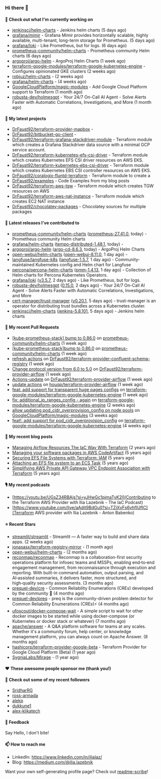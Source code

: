 ### Hi there 👋

#### 👷 Check out what I'm currently working on

- [jenkinsci/helm-charts](https://github.com/jenkinsci/helm-charts) - Jenkins helm charts (5 days ago)
- [grafana/mimir](https://github.com/grafana/mimir) - Grafana Mimir provides horizontally scalable, highly available, multi-tenant, long-term storage for Prometheus. (5 days ago)
- [grafana/loki](https://github.com/grafana/loki) - Like Prometheus, but for logs. (6 days ago)
- [prometheus-community/helm-charts](https://github.com/prometheus-community/helm-charts) - Prometheus community Helm charts (6 days ago)
- [argoproj/argo-helm](https://github.com/argoproj/argo-helm) - ArgoProj Helm Charts (1 week ago)
- [terraform-google-modules/terraform-google-kubernetes-engine](https://github.com/terraform-google-modules/terraform-google-kubernetes-engine) - Configures opinionated GKE clusters (2 weeks ago)
- [robjuz/helm-charts](https://github.com/robjuz/helm-charts) -  (2 weeks ago)
- [grafana/helm-charts](https://github.com/grafana/helm-charts) -  (4 weeks ago)
- [GoogleCloudPlatform/magic-modules](https://github.com/GoogleCloudPlatform/magic-modules) - Add Google Cloud Platform support to Terraform (1 month ago)
- [robusta-dev/holmesgpt](https://github.com/robusta-dev/holmesgpt) - Your 24/7 On-Call AI Agent - Solve Alerts Faster with Automatic Correlations, Investigations, and More (1 month ago)

#### 🌱 My latest projects

- [DrFaust92/terraform-provider-mapbox](https://github.com/DrFaust92/terraform-provider-mapbox) - 
- [DrFaust92/bitbucket-go-client](https://github.com/DrFaust92/bitbucket-go-client) - 
- [DrFaust92/terraform-grafana-stackdriver-module](https://github.com/DrFaust92/terraform-grafana-stackdriver-module) - Terraform module which creates a Grafana Stackdriver data source with a minimal GCP service account.
- [DrFaust92/terraform-kubernetes-efs-csi-driver](https://github.com/DrFaust92/terraform-kubernetes-efs-csi-driver) - Terraform module which creates Kubernetes EFS CSI driver resources on AWS EKS.
- [DrFaust92/terraform-kubernetes-ebs-csi-driver](https://github.com/DrFaust92/terraform-kubernetes-ebs-csi-driver) - Terraform module which creates Kubernetes EBS CSI controller resources on AWS EKS.
- [DrFaust92/coralogix-fluntd-terraform](https://github.com/DrFaust92/coralogix-fluntd-terraform) - Terraform module to create a 
- [DrFaust92/examples](https://github.com/DrFaust92/examples) - Code Examples from my blog posts
- [DrFaust92/terraform-aws-tgw](https://github.com/DrFaust92/terraform-aws-tgw) - Terraform module which creates TGW resources on AWS
- [DrFaust92/terraform-aws-nat-instance](https://github.com/DrFaust92/terraform-aws-nat-instance) - Terraform module which creates EC2 NAT instance
- [DrFaust92/chocolatey-packages](https://github.com/DrFaust92/chocolatey-packages) - Chocolatey sources for multiple packages

#### 🔭 Latest releases I've contributed to

- [prometheus-community/helm-charts](https://github.com/prometheus-community/helm-charts) ([prometheus-27.41.0](https://github.com/prometheus-community/helm-charts/releases/tag/prometheus-27.41.0), today) - Prometheus community Helm charts
- [grafana/helm-charts](https://github.com/grafana/helm-charts) ([tempo-distributed-1.48.1](https://github.com/grafana/helm-charts/releases/tag/tempo-distributed-1.48.1), today) - 
- [argoproj/argo-helm](https://github.com/argoproj/argo-helm) ([argo-cd-8.6.3](https://github.com/argoproj/argo-helm/releases/tag/argo-cd-8.6.3), today) - ArgoProj Helm Charts
- [open-webui/helm-charts](https://github.com/open-webui/helm-charts) ([open-webui-8.11.0](https://github.com/open-webui/helm-charts/releases/tag/open-webui-8.11.0), 1 day ago) - 
- [langfuse/langfuse-k8s](https://github.com/langfuse/langfuse-k8s) ([langfuse-1.5.7](https://github.com/langfuse/langfuse-k8s/releases/tag/langfuse-1.5.7), 1 day ago) - Community-maintained Kubernetes config and Helm chart for Langfuse
- [percona/percona-helm-charts](https://github.com/percona/percona-helm-charts) ([pmm-1.4.13](https://github.com/percona/percona-helm-charts/releases/tag/pmm-1.4.13), 1 day ago) - Collection of Helm charts for Percona Kubernetes Operators.
- [grafana/loki](https://github.com/grafana/loki) ([v3.5.7](https://github.com/grafana/loki/releases/tag/v3.5.7), 2 days ago) - Like Prometheus, but for logs.
- [robusta-dev/holmesgpt](https://github.com/robusta-dev/holmesgpt) ([0.15.0](https://github.com/robusta-dev/holmesgpt/releases/tag/0.15.0), 2 days ago) - Your 24/7 On-Call AI Agent - Solve Alerts Faster with Automatic Correlations, Investigations, and More
- [cert-manager/trust-manager](https://github.com/cert-manager/trust-manager) ([v0.20.1](https://github.com/cert-manager/trust-manager/releases/tag/v0.20.1), 5 days ago) - trust-manager is an operator for distributing trust bundles across a Kubernetes cluster.
- [jenkinsci/helm-charts](https://github.com/jenkinsci/helm-charts) ([jenkins-5.8.101](https://github.com/jenkinsci/helm-charts/releases/tag/jenkins-5.8.101), 5 days ago) - Jenkins helm charts

#### 🔨 My recent Pull Requests

- [[kube-prometheus-stack] bump to 0.86.0](https://github.com/prometheus-community/helm-charts/pull/6211) on [prometheus-community/helm-charts](https://github.com/prometheus-community/helm-charts) (1 week ago)
- [[kube-prometheus-stack]bump to 0.86.0](https://github.com/prometheus-community/helm-charts/pull/6210) on [prometheus-community/helm-charts](https://github.com/prometheus-community/helm-charts) (1 week ago)
- [refresh actions](https://github.com/DrFaust92/terraform-provider-confluent-schema-registry/pull/1) on [DrFaust92/terraform-provider-confluent-schema-registry](https://github.com/DrFaust92/terraform-provider-confluent-schema-registry) (1 week ago)
- [Change protocol version from 6.0 to 5.0](https://github.com/DrFaust92/terraform-provider-airflow/pull/53) on [DrFaust92/terraform-provider-airflow](https://github.com/DrFaust92/terraform-provider-airflow) (1 week ago)
- [Actions-update](https://github.com/DrFaust92/terraform-provider-airflow/pull/52) on [DrFaust92/terraform-provider-airflow](https://github.com/DrFaust92/terraform-provider-airflow) (1 week ago)
- [update actions](https://github.com/houqp/terraform-provider-airflow/pull/13) on [houqp/terraform-provider-airflow](https://github.com/houqp/terraform-provider-airflow) (1 week ago)
- [feat: add support for transparent huge pages configs](https://github.com/terraform-google-modules/terraform-google-kubernetes-engine/pull/2464) on [terraform-google-modules/terraform-google-kubernetes-engine](https://github.com/terraform-google-modules/terraform-google-kubernetes-engine) (1 week ago)
- [fix: additional_ip_ranges_config - again](https://github.com/terraform-google-modules/terraform-google-kubernetes-engine/pull/2458) on [terraform-google-modules/terraform-google-kubernetes-engine](https://github.com/terraform-google-modules/terraform-google-kubernetes-engine) (2 weeks ago)
- [allow updating pod_cidr_overprovision_config on node pools](https://github.com/GoogleCloudPlatform/magic-modules/pull/15197) on [GoogleCloudPlatform/magic-modules](https://github.com/GoogleCloudPlatform/magic-modules) (3 weeks ago)
- [feat!: add support for pod_cidr_overprovision_config](https://github.com/terraform-google-modules/terraform-google-kubernetes-engine/pull/2452) on [terraform-google-modules/terraform-google-kubernetes-engine](https://github.com/terraform-google-modules/terraform-google-kubernetes-engine) (4 weeks ago)

#### 📜 My recent blog posts

- [Managing Airflow Resources The IaC Way With Terraform](https://engineering.placer.ai/managing-airflow-resources-the-iac-way-with-terraform-ea5b8db573ad?source=rss-cac402f06fa8------2) (2 years ago)
- [Managing your software packages in AWS CodeArtifact](https://medium.com/@ilia.lazebnik/managing-your-software-packages-in-aws-codeartifact-12d00053e243?source=rss-cac402f06fa8------2) (5 years ago)
- [Securing EFS File Systems with Terraform: IAM](https://medium.com/@ilia.lazebnik/securing-efs-file-systems-with-terraform-iam-d2a066c198ab?source=rss-cac402f06fa8------2) (5 years ago)
- [Attaching an EFS file system to an ECS Task](https://medium.com/@ilia.lazebnik/attaching-an-efs-file-system-to-an-ecs-task-7bd15b76a6ef?source=rss-cac402f06fa8------2) (5 years ago)
- [Simplifying AWS Private API Gateway VPC Endpoint Association with Terraform](https://medium.com/@ilia.lazebnik/simplifying-aws-private-api-gateway-vpc-endpoint-association-with-terraform-b379a247afbf?source=rss-cac402f06fa8------2) (5 years ago)

#### 🎙️ My recent podcasts
- [https://youtu.be/UGsZ34RBAjs?si=yJHwGc1pjmaTyK2l](Contributing to the Terraform AWS Provider with Ilia Lazebnik - The IaC Podcast)
- [https://www.youtube.com/live/aAdit9BdGu0?si=TZiXvFs6vhfIUfIC](Terraform AWS provider with Ilia Lazebnik - Anton Babenko)

#### ⭐ Recent Stars

- [streamlit/streamlit](https://github.com/streamlit/streamlit) - Streamlit — A faster way to build and share data apps. (2 weeks ago)
- [jonasasx/terraform-registry-mirror](https://github.com/jonasasx/terraform-registry-mirror) -  (1 month ago)
- [open-webui/helm-charts](https://github.com/open-webui/helm-charts) -  (2 months ago)
- [reconmap/reconmap](https://github.com/reconmap/reconmap) - Reconmap is a collaboration-first security operations platform for infosec teams and MSSPs, enabling end‑to‑end engagement management, from reconnaissance through execution and reporting. With built-in command automation, output parsing, and AI‑assisted summaries, it delivers faster, more structured, and high‑quality security assessments. (3 months ago)
- [prequel-dev/cre](https://github.com/prequel-dev/cre) - Common Reliability Enumerations (CREs) developed by the community 📖 (4 months ago)
- [prequel-dev/preq](https://github.com/prequel-dev/preq) - preq is the community-driven problem detector for Common Reliability Enumerations (CREs)⚡️ (4 months ago)
- [ufoscout/docker-compose-wait](https://github.com/ufoscout/docker-compose-wait) - A simple script to wait for other docker images to be started while using docker-compose (or Kubernetes or docker stack or whatever) (7 months ago)
- [apache/answer](https://github.com/apache/answer) - A Q&amp;A platform software for teams at any scales. Whether it&#39;s a community forum, help center, or knowledge management platform, you can always count on Apache Answer. (8 months ago)
- [hashicorp/terraform-provider-google-beta](https://github.com/hashicorp/terraform-provider-google-beta) - Terraform Provider for Google Cloud Platform (Beta) (1 year ago)
- [SygniaLabs/Mirage](https://github.com/SygniaLabs/Mirage) -  (1 year ago)

#### ❤️ These awesome people sponsor me (thank you!)


#### 👯 Check out some of my recent followers

- [SridharRG](https://github.com/SridharRG)
- [ross-armada](https://github.com/ross-armada)
- [alekp](https://github.com/alekp)
- [dukkune1](https://github.com/dukkune1)
- [alex-klikatech](https://github.com/alex-klikatech)

#### 💬 Feedback

Say Hello, I don't bite!

#### 📫 How to reach me

- LinkedIn: https://www.linkedin.com/in/ilialaz/
- Blog: https://medium.com/@ilia.lazebnik

Want your own self-generating profile page? Check out [readme-scribe](https://github.com/muesli/readme-scribe)!


